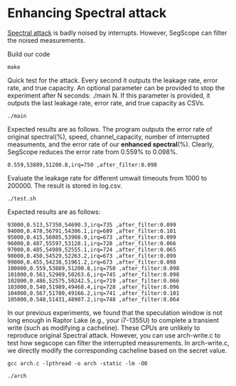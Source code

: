 # Enhancing Spectral attack
[Spectral attack](https://github.com/cispa/mwait/tree/main/spectral) is badly noised by interrupts. However, SegScope can filter the noised measurements.

Build our code
```
make
```

Quick test for the attack. Every second it outputs the leakage rate, error rate, and true capacity. An optional parameter can be provided to stop the experiment after N seconds: ./main N. If this parameter is provided, it outputs the last leakage rate, error rate, and true capacity as CSVs.
```
./main
```

Expected results are as follows. The program outputs the error rate of original spectral(%), speed, channel_capacity, number of interrupted measuments, and the error rate of our **enhanced spectral**(%). Clearly, SegScope reduces the error rate from 0.559% to 0.098%.
```
0.559,53889,51200.8,irq=750 ,after_filter:0.098
```


Evaluate the leakage rate for different umwait timeouts from 1000 to 200000. The result is stored in log.csv.
```
./test.sh
```

Expected results are as follows:
```
93000,0.513,57350,54690.3,irq=735 ,after_filter:0.099
94000,0.478,56791,54306.1,irq=689 ,after_filter:0.101
95000,0.415,56085,53908.9,irq=673 ,after_filter:0.099
96000,0.487,55597,53128.1,irq=728 ,after_filter:0.066
97000,0.485,54989,52555.1,irq=724 ,after_filter:0.065
98000,0.450,54529,52263.2,irq=673 ,after_filter:0.099
99000,0.455,54238,51961.2,irq=673 ,after_filter:0.098
100000,0.559,53889,51200.8,irq=750 ,after_filter:0.098
101000,0.561,52909,50263.6,irq=745 ,after_filter:0.098
102000,0.486,52575,50242.5,irq=719 ,after_filter:0.066
103000,0.540,51989,49468.4,irq=728 ,after_filter:0.096
104000,0.567,51780,49166.2,irq=741 ,after_filter:0.101
105000,0.548,51431,48907.2,irq=748 ,after_filter:0.064
```

In our previous experiments, we found that the speculation window is not long enough in Raptor Lake (e.g., your i7-1355U) to complete a transient write (such as modifying a cacheline). These CPUs are unlikely to reproduce original Spectral attack. However, you can use arch-write.c to test how segscope can filter the interrupted measurements. In arch-write.c, we directly modify the corresponding cacheline based on the secret value.

```
gcc arch.c -lpthread -o arch -static -lm -O0

./arch
```
